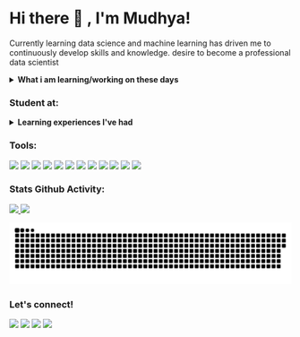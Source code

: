 # Hi there 👋 , I'm Mudhya!
Currently learning data science and machine learning has driven me to continuously develop skills and knowledge. desire to become a professional data scientist 
<details>
 <summary><strong>What i am learning/working on these days</strong></summary>
    - 🔭 I’m interested in Data Science and Machine Learning</br>
    - 🌱 I’m currently working on my personal portfolio website </br>
    - 💬 Ask me about anything.</br>
    - 📫 How to reach me: <a href="mailto:muhammaddhiauddin40@gmail.com">Email me!</a>  </br>
</details>

### Student at:
<details>
 <summary><strong>Learning experiences I've had</strong></summary>
    - Dicoding Academy </summary></br>
    - Coding Studio : Data Science Learning Path 2023 </br>
    - AWS Cloud and Back-End Developer 2021 </br>
    - Lintasarta Cloudeka Digischool 2023: Machine Learning Developer Learning Path </br>
    - IDCamp Indosat Ooredo 2023 Scholarship : Data Scientist Learning Path </br>
   - Udemy The Data Science Course: Complete Data Science Bootcamp 2024</br>
</details>

### Tools:
<p>
    <!-- OS -->
    <img src="https://img.shields.io/badge/OS-Windows-blue?logo=microsoft&logoColor=white" />
    <!-- Code -->
    <img src="https://img.shields.io/badge/Code-Python-blue?logo=python" />
    <!-- Software -->
    <img src="https://img.shields.io/badge/Software-Docker-blue?logo=docker&logoColor=blue" />
    <!-- Code Editor -->
    <img src="https://img.shields.io/badge/Editor-VS%20Code-blue?logo=visualstudiocode&logoColor=white" />
    <!-- Conda -->
    <img src="https://img.shields.io/badge/Conda-Anaconda-blue?logo=anaconda&logoColor=green" />
    <!-- Jupyter -->
    <img src="https://img.shields.io/badge/Jupyter-Notebook-blue?logo=anaconda&logoColor=orange" />
    <!-- Google Colab -->
    <img src="https://img.shields.io/badge/Google-Colaboratory-blue?logo=googlecolab&logoColor=orange" />
    <!-- Dashboard -->
    <img src="https://img.shields.io/badge/Dashboard-Grafana-blue?logo=grafana&logoColor=orange" />
    <!-- Metrics -->
    <img src="https://img.shields.io/badge/Metrics-Prometheus-blue?logo=prometheus&logoColor=orange" />
    <!-- Visualization -->
    <img src="https://img.shields.io/badge/Visualization-Streamlit-blue?logo=streamlit&logoColor=red" />
    <!-- Git Bash -->
    <img src="https://img.shields.io/badge/Git-Bash-blue?logo=git&logoColor=orange" />
    <!-- GitHub -->
    <img src="https://img.shields.io/badge/Git-Hub-blue?logo=github&logoColor=white" />
</p>

### Stats Github Activity:
<p align="left">
<a href="https://github.com/Mudhya19">
    <img src="https://github-readme-stats.vercel.app/api/top-langs/?username=Mudhya19&layout=compact&theme=tokyonight"  height="180em"/>
 <img height="180em" src="https://github-readme-stats-eight-theta.vercel.app/api?username=mudhya19&show_icons=true&theme=tokyonight&include_all_commits=true"/>
</a>
</p>

<p align="center">
 <img width="1000" src="assets/github-snake.svg" alt="snake"/>
</p>

### Let's connect!
<p>
     <a href="mailto:muhammmddhiauddin40@gmail.com" target="blank"><img src="https://img.shields.io/badge/muhammaddhiauddin40@gmail.com-30302f?style=flat&logo=gmail" /></a>
     <a href="https://linkedin.com/in/mudhya19" target="blank"><img src="https://img.shields.io/badge/mudhya19-30302f?style=flat&logo=linkedin" /></a>
     <a href="https://instagram.com/mudhya_" target="blank"><img src="https://img.shields.io/badge/@mudhya_-30302f?style=flat&logo=instagram" /></a>
   <a href="https://kaggle.com/mudhya" target="blank"><img src="https://img.shields.io/badge/mudhya-30302f?style=flat&logo=kaggle" /></a>
</p>

<!--
**bagusfe/bagusfe** is a ✨ _special_ ✨ repository because its `README.md` (this file) appears on your GitHub profile.

Here are some ideas to get you started:

- 🔭 I’m currently working on ...
- 🌱 I’m currently learning ...
- 👯 I’m looking to collaborate on ...
- 🤔 I’m looking for help with ...
- 💬 Ask me about ...
- 📫 How to reach me: ...
- 😄 Pronouns: ...
- ⚡ Fun fact: ...
-->
